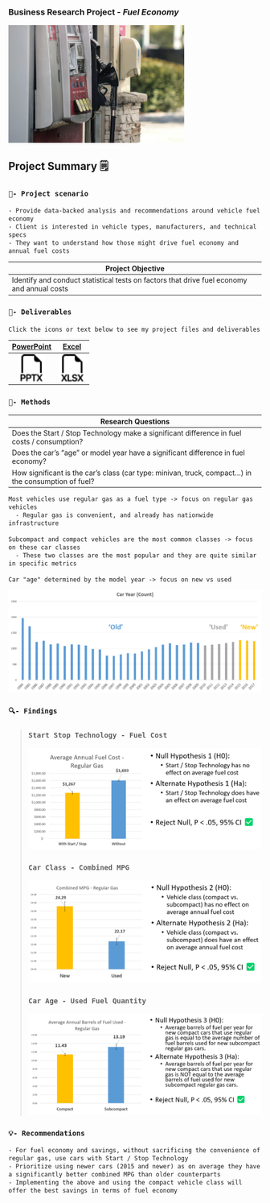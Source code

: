 ### Business Research Project - *Fuel Economy*

<img src ="images/dynamic/dawn-mcdonald-lBP2muAsD94-unsplash.jpg" width = 350>

## Project Summary 🗒️
### `🧭- Project scenario`
```
- Provide data-backed analysis and recommendations around vehicle fuel economy
- Client is interested in vehicle types, manufacturers, and technical specs
- They want to understand how those might drive fuel economy and annual fuel costs
```
| **Project Objective** |
|---|
| Identify and conduct statistical tests on factors that drive fuel economy and annual costs |

### `📂- Deliverables`
```
Click the icons or text below to see my project files and deliverables
```
| [PowerPoint](https://1drv.ms/p/s!Ahpkb3AfX4xfhLwzWGT1K1IHn_Fk2A?e=RTB4IZ) | [Excel](https://1drv.ms/x/s!Ahpkb3AfX4xfhLxAdTGnqepw6EwTXA?e=QpBkSM) |
|:---:|:---:|
| [<img src="images/static/filetype-pptx.svg" width="54px">](https://1drv.ms/p/s!Ahpkb3AfX4xfhLwzWGT1K1IHn_Fk2A?e=RTB4IZ) | [<img src="images/static/filetype-xlsx.svg" width="54px">](https://1drv.ms/x/s!Ahpkb3AfX4xfhLxAdTGnqepw6EwTXA?e=QpBkSM) |


### `🔧- Methods`

| Research Questions                                                                                  |
|-----------------------------------------------------------------------------------------------------|
| Does the Start / Stop Technology make a significant difference in fuel costs / consumption?         |
| Does the car’s “age” or model year have a significant difference in fuel economy?                   |
| How significant is the car’s class (car type: minivan, truck, compact…) in the consumption of fuel? |
```
Most vehicles use regular gas as a fuel type -> focus on regular gas vehicles
  - Regular gas is convenient, and already has nationwide infrastructure

Subcompact and compact vehicles are the most common classes -> focus on these car classes
  - These two classes are the most popular and they are quite similar in specific metrics

Car "age" determined by the model year -> focus on new vs used
```
<img src ="images/dynamic/car-age.png">


### `🔍- Findings`

> ### **`Start Stop Technology - Fuel Cost`**
> <img src ="images/dynamic/ttest-1.png">
>
> ### **`Car Class - Combined MPG`**
> <img src ="images/dynamic/ttest-2.png">
>
> ### **`Car Age - Used Fuel Quantity`**
> <img src ="images/dynamic/ttest-3.png">

### `💡- Recommendations`
```
- For fuel economy and savings, without sacrificing the convenience of regular gas, use cars with Start / Stop Technology
- Prioritize using newer cars (2015 and newer) as on average they have a significantly better combined MPG than older counterparts
- Implementing the above and using the compact vehicle class will offer the best savings in terms of fuel economy
```
